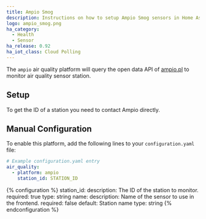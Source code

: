 ```yaml
---
title: Ampio Smog
description: Instructions on how to setup Ampio Smog sensors in Home Assistant.
logo: ampio_smog.png
ha_category:
  - Health
  - Sensor
ha_release: 0.92
ha_iot_class: Cloud Polling
---
```


The `ampio` air quality platform will query the open data API of [ampio.pl](http://smog1.ampio.pl:3050/) to monitor air quality sensor station.

## Setup

To get the ID of a station you need to contact Ampio directly.

## Manual Configuration

To enable this platform, add the following lines to your `configuration.yaml` file:

```yaml
# Example configuration.yaml entry
air_quality:
  - platform: ampio
    station_id: STATION_ID
```

{% configuration %}
station_id:
  description: The ID of the station to monitor.
  required: true
  type: string
name:
  description: Name of the sensor to use in the frontend.
  required: false
  default: Station name
  type: string
{% endconfiguration %}
